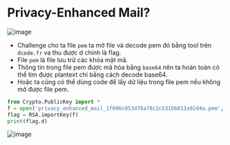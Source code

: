 # Privacy-Enhanced Mail?
![image](https://github.com/Caycon/CryptoHack/assets/97203151/680fc104-1c13-4778-b900-f2ffcf2f0a07)
- Challenge cho ta file `pem` ta mở file và decode pem đó bằng tool trên `dcode.fr` va thu được d chính là flag.
- File `pem` là file lưu trữ các khóa mật mã.
- Thông tin trong file pem được mã hóa bằng `base64` nên ta hoàn toàn có thể tìm được plantext chỉ bằng cách decode base64. 
- Hoặc ta cũng có thể dùng code để lấy dữ liệu trong file pem nếu không mở được file pem.
```Python
from Crypto.PublicKey import *
f = open('privacy_enhanced_mail_1f696c053d76a78c2c531bb013a92d4a.pem','rb').read()
flag = RSA.importKey(f)
print(flag.d)  
```
![image](https://github.com/Caycon/CryptoHack/assets/97203151/2821d9e7-23c9-4f02-b876-5b427fd99003)

